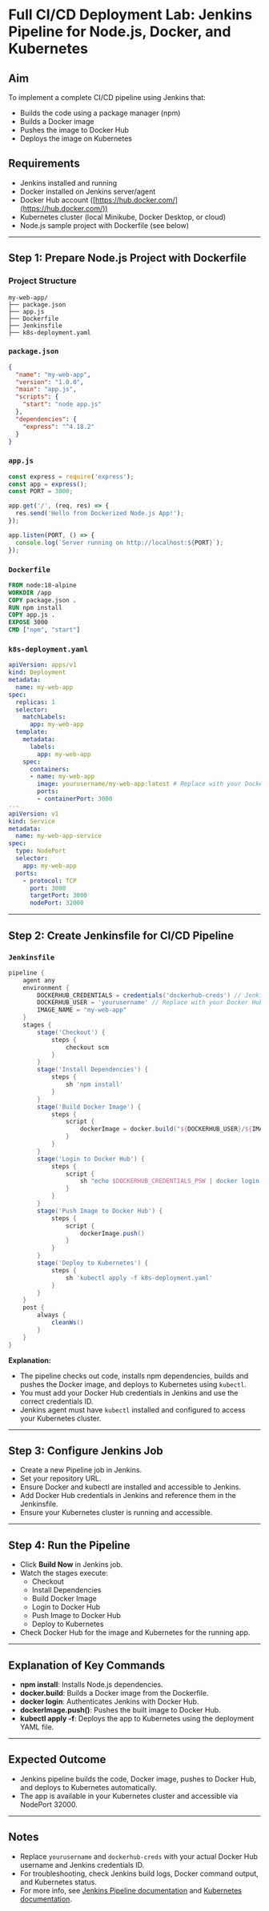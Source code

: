 # Full CI/CD Deployment Lab: Jenkins Pipeline for Node.js, Docker, and Kubernetes

## Aim
To implement a complete CI/CD pipeline using Jenkins that:
- Builds the code using a package manager (npm)
- Builds a Docker image
- Pushes the image to Docker Hub
- Deploys the image on Kubernetes

## Requirements
- Jenkins installed and running
- Docker installed on Jenkins server/agent
- Docker Hub account ([https://hub.docker.com/](https://hub.docker.com/))
- Kubernetes cluster (local Minikube, Docker Desktop, or cloud)
- Node.js sample project with Dockerfile (see below)

---

## Step 1: Prepare Node.js Project with Dockerfile

### Project Structure
```
my-web-app/
├── package.json
├── app.js
├── Dockerfile
├── Jenkinsfile
├── k8s-deployment.yaml
```

### `package.json`
```json
{
  "name": "my-web-app",
  "version": "1.0.0",
  "main": "app.js",
  "scripts": {
    "start": "node app.js"
  },
  "dependencies": {
    "express": "^4.18.2"
  }
}
```

### `app.js`
```js
const express = require('express');
const app = express();
const PORT = 3000;

app.get('/', (req, res) => {
  res.send('Hello from Dockerized Node.js App!');
});

app.listen(PORT, () => {
  console.log(`Server running on http://localhost:${PORT}`);
});
```

### `Dockerfile`
```Dockerfile
FROM node:18-alpine
WORKDIR /app
COPY package.json .
RUN npm install
COPY app.js .
EXPOSE 3000
CMD ["npm", "start"]
```

### `k8s-deployment.yaml`
```yaml
apiVersion: apps/v1
kind: Deployment
metadata:
  name: my-web-app
spec:
  replicas: 1
  selector:
    matchLabels:
      app: my-web-app
  template:
    metadata:
      labels:
        app: my-web-app
    spec:
      containers:
      - name: my-web-app
        image: yourusername/my-web-app:latest # Replace with your Docker Hub username
        ports:
        - containerPort: 3000
---
apiVersion: v1
kind: Service
metadata:
  name: my-web-app-service
spec:
  type: NodePort
  selector:
    app: my-web-app
  ports:
    - protocol: TCP
      port: 3000
      targetPort: 3000
      nodePort: 32000
```

---

## Step 2: Create Jenkinsfile for CI/CD Pipeline

### `Jenkinsfile`
```groovy
pipeline {
    agent any
    environment {
        DOCKERHUB_CREDENTIALS = credentials('dockerhub-creds') // Jenkins credentials ID
        DOCKERHUB_USER = 'yourusername' // Replace with your Docker Hub username
        IMAGE_NAME = "my-web-app"
    }
    stages {
        stage('Checkout') {
            steps {
                checkout scm
            }
        }
        stage('Install Dependencies') {
            steps {
                sh 'npm install'
            }
        }
        stage('Build Docker Image') {
            steps {
                script {
                    dockerImage = docker.build("${DOCKERHUB_USER}/${IMAGE_NAME}:latest")
                }
            }
        }
        stage('Login to Docker Hub') {
            steps {
                script {
                    sh "echo $DOCKERHUB_CREDENTIALS_PSW | docker login -u $DOCKERHUB_USER --password-stdin"
                }
            }
        }
        stage('Push Image to Docker Hub') {
            steps {
                script {
                    dockerImage.push()
                }
            }
        }
        stage('Deploy to Kubernetes') {
            steps {
                sh 'kubectl apply -f k8s-deployment.yaml'
            }
        }
    }
    post {
        always {
            cleanWs()
        }
    }
}
```

**Explanation:**
- The pipeline checks out code, installs npm dependencies, builds and pushes the Docker image, and deploys to Kubernetes using `kubectl`.
- You must add your Docker Hub credentials in Jenkins and use the correct credentials ID.
- Jenkins agent must have `kubectl` installed and configured to access your Kubernetes cluster.

---

## Step 3: Configure Jenkins Job
- Create a new Pipeline job in Jenkins.
- Set your repository URL.
- Ensure Docker and kubectl are installed and accessible to Jenkins.
- Add Docker Hub credentials in Jenkins and reference them in the Jenkinsfile.
- Ensure your Kubernetes cluster is running and accessible.

---

## Step 4: Run the Pipeline
- Click **Build Now** in Jenkins job.
- Watch the stages execute:
  - Checkout
  - Install Dependencies
  - Build Docker Image
  - Login to Docker Hub
  - Push Image to Docker Hub
  - Deploy to Kubernetes
- Check Docker Hub for the image and Kubernetes for the running app.

---

## Explanation of Key Commands
- **npm install**: Installs Node.js dependencies.
- **docker.build**: Builds a Docker image from the Dockerfile.
- **docker login**: Authenticates Jenkins with Docker Hub.
- **dockerImage.push()**: Pushes the built image to Docker Hub.
- **kubectl apply -f**: Deploys the app to Kubernetes using the deployment YAML file.

---

## Expected Outcome
- Jenkins pipeline builds the code, Docker image, pushes to Docker Hub, and deploys to Kubernetes automatically.
- The app is available in your Kubernetes cluster and accessible via NodePort 32000.

---

## Notes
- Replace `yourusername` and `dockerhub-creds` with your actual Docker Hub username and Jenkins credentials ID.
- For troubleshooting, check Jenkins build logs, Docker command output, and Kubernetes status.
- For more info, see [Jenkins Pipeline documentation](https://www.jenkins.io/doc/book/pipeline/) and [Kubernetes documentation](https://kubernetes.io/docs/).
